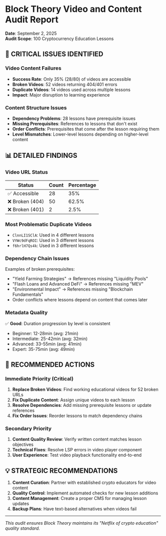 # Block Theory Video and Content Audit Report
**Date**: September 2, 2025  
**Audit Scope**: 100 Cryptocurrency Education Lessons

## 🚨 CRITICAL ISSUES IDENTIFIED

### Video Content Failures
- **Success Rate**: Only 35% (28/80) of videos are accessible
- **Broken Videos**: 52 videos returning 404/401 errors
- **Duplicate Videos**: 14 videos used across multiple lessons
- **Impact**: Major disruption to learning experience

### Content Structure Issues
- **Dependency Problems**: 28 lessons have prerequisite issues
- **Missing Prerequisites**: References to lessons that don't exist
- **Order Conflicts**: Prerequisites that come after the lesson requiring them
- **Level Mismatches**: Lower-level lessons depending on higher-level content

## 📊 DETAILED FINDINGS

### Video URL Status
| Status | Count | Percentage |
|--------|-------|------------|
| ✅ Accessible | 28 | 35% |
| ❌ Broken (404) | 50 | 62.5% |
| ❌ Broken (401) | 2 | 2.5% |

### Most Problematic Duplicate Videos
- `ClnnLI1SClA`: Used in 4 different lessons
- `VYWc9dFqROI`: Used in 3 different lessons  
- `f6hrlH7Qs4k`: Used in 3 different lessons

### Dependency Chain Issues
Examples of broken prerequisites:
- "Yield Farming Strategies" → References missing "Liquidity Pools"
- "Flash Loans and Advanced DeFi" → References missing "MEV"  
- "Environmental Impact" → References missing "Blockchain Fundamentals"
- Order conflicts where lessons depend on content that comes later

### Metadata Quality
✅ **Good**: Duration progression by level is consistent
- Beginner: 12-28min (avg: 21min)
- Intermediate: 25-42min (avg: 32min) 
- Advanced: 33-55min (avg: 41min)
- Expert: 35-75min (avg: 49min)

## 🔧 RECOMMENDED ACTIONS

### Immediate Priority (Critical)
1. **Replace Broken Videos**: Find working educational videos for 52 broken URLs
2. **Fix Duplicate Content**: Assign unique videos to each lesson
3. **Resolve Dependencies**: Add missing prerequisite lessons or update references
4. **Fix Order Issues**: Reorder lessons to match dependency chains

### Secondary Priority  
1. **Content Quality Review**: Verify written content matches lesson objectives
2. **Technical Fixes**: Resolve LSP errors in video player component
3. **User Experience**: Test video playback functionality end-to-end

## 💡 STRATEGIC RECOMMENDATIONS

1. **Content Curation**: Partner with established crypto educators for video content
2. **Quality Control**: Implement automated checks for new lesson additions  
3. **Content Management**: Create a proper CMS for managing lesson updates
4. **Backup Plans**: Have text-based alternatives when videos fail

---
*This audit ensures Block Theory maintains its "Netflix of crypto education" quality standard.*